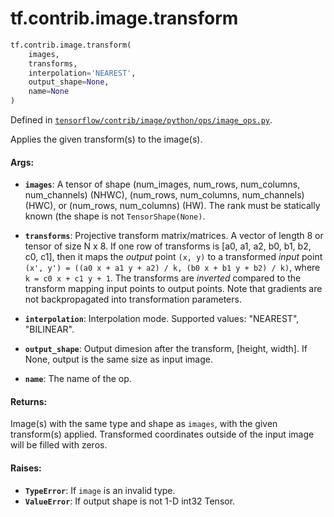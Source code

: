 <div itemscope itemtype="http://developers.google.com/ReferenceObject">
<meta itemprop="name" content="tf.contrib.image.transform" />
<meta itemprop="path" content="Stable" />
</div>

# tf.contrib.image.transform

``` python
tf.contrib.image.transform(
    images,
    transforms,
    interpolation='NEAREST',
    output_shape=None,
    name=None
)
```



Defined in [`tensorflow/contrib/image/python/ops/image_ops.py`](/code/stable/tensorflow/contrib/image/python/ops/image_ops.py).

Applies the given transform(s) to the image(s).

#### Args:

* <b>`images`</b>: A tensor of shape (num_images, num_rows, num_columns, num_channels)
     (NHWC), (num_rows, num_columns, num_channels) (HWC), or
     (num_rows, num_columns) (HW). The rank must be statically known (the
     shape is not `TensorShape(None)`.
* <b>`transforms`</b>: Projective transform matrix/matrices. A vector of length 8 or
     tensor of size N x 8. If one row of transforms is
     [a0, a1, a2, b0, b1, b2, c0, c1], then it maps the *output* point
     `(x, y)` to a transformed *input* point
     `(x', y') = ((a0 x + a1 y + a2) / k, (b0 x + b1 y + b2) / k)`,
     where `k = c0 x + c1 y + 1`. The transforms are *inverted* compared to
     the transform mapping input points to output points. Note that gradients
     are not backpropagated into transformation parameters.
* <b>`interpolation`</b>: Interpolation mode. Supported values: "NEAREST", "BILINEAR".
* <b>`output_shape`</b>: Output dimesion after the transform, [height, width].
     If None, output is the same size as input image.

* <b>`name`</b>: The name of the op.


#### Returns:

Image(s) with the same type and shape as `images`, with the given
transform(s) applied. Transformed coordinates outside of the input image
will be filled with zeros.


#### Raises:

* <b>`TypeError`</b>: If `image` is an invalid type.
* <b>`ValueError`</b>: If output shape is not 1-D int32 Tensor.